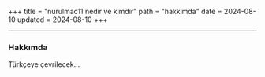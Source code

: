 +++
title = "nurulmac11 nedir ve kimdir"
path = "hakkimda"
date = 2024-08-10
updated = 2024-08-10
+++

---

<section id="about">

### Hakkımda

Türkçeye çevrilecek...